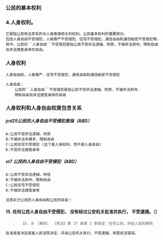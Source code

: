 ### 公民的基本权利
### 4.人身权利。
    它是指公民依法享有的与人身直接相关的权利。公民基本权利的重要部分。
    包括人身自由不受侵犯，人格尊严不受侵犯，住宅不受侵犯，通信自由和通信秘密不受侵犯等。
    其中，公民的``人身自由``不受侵犯是指公民不受非法逮捕、拘禁，不被非法剥夺、限制自由及非法搜查身体的自由。

### 人身权利
    人身自由权，人格尊严，住宅不受侵犯，通信自由和通信秘密不受侵犯
    
    人身自由：
        公民的``人身自由``不受侵犯是指公民不受非法逮捕、拘禁，不被非法剥夺、
        限制自由及非法搜查身体的自由

### 人身权利和人身自由权是包含关系        
    
##### jcd25公民的人身自由不受侵犯是指（ABD）
    A:公民不受非法逮捕，拘禁
    B:不被非法布偶多，限制自由
    C:公民住宅不受侵犯 (这个是人身权利，而不是人身自由)
    D:不受非法搜查身体    

##### st7 公民的人身自由不受侵犯（ABD）
    A:公民不受非法逮捕，拘役
    B:不被非法剥夺，限制自由
    C:公民住宅不受侵犯
    D:不被非法搜查身体
    
    注意区分公民的人身自由和公民的自由！ 
    
#### 15. 任何公民人身自由不受侵犯， 没有经过公安机关批准并执行， 不受逮捕。（）
>       15. B ［解析］ 《宪法》第 37 条第 2 款规定：任何公民，非经人民检察院
    批准或者决定或者人民法院决定，并由公安机关执行，不受逮捕。本题说法错误。















       